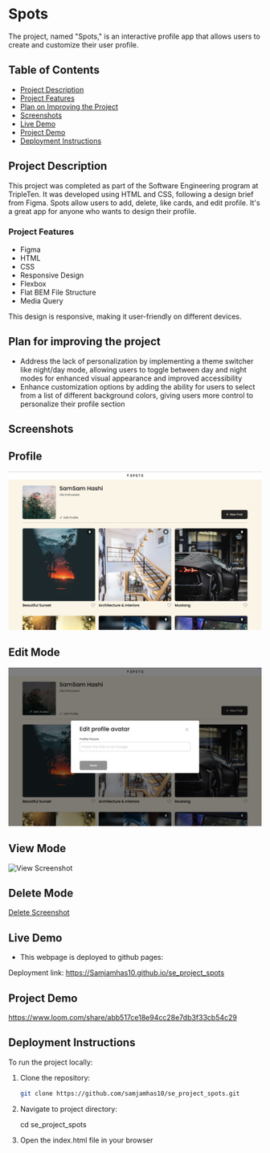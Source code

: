 # Spots

The project, named "Spots," is an interactive profile app that allows users to create and customize their user profile.

## Table of Contents

- [Project Description](#project-description)
- [Project Features](#project-features)
- [Plan on Improving the Project](#plan-for-improving-the-project)
- [Screenshots](#screenshots)
- [Live Demo](#live-demo)
- [Project Demo](#project-demo)
- [Deployment Instructions](#deployment-instructions)

## Project Description

This project was completed as part of the Software Engineering program at TripleTen. It was developed using HTML and CSS, following a design brief from Figma. Spots allow users to add, delete, like cards, and edit profile. It's a great app for anyone who wants to design their profile.

### Project Features

- Figma
- HTML
- CSS
- Responsive Design
- Flexbox
- Flat BEM File Structure
- Media Query

This design is responsive, making it user-friendly on different devices.

## Plan for improving the project

- Address the lack of personalization by implementing a theme switcher like night/day mode, allowing users to toggle between day and night modes for enhanced visual appearance and improved accessibility
- Enhance customization options by adding the ability for users to select from a list of different background colors, giving users more control to personalize their profile section

## Screenshots

## Profile

![Profile Screenshot](profile-page.png)

## Edit Mode

![Edit Screenshot](edit-mode.png)

## View Mode

![View Screenshot](view-mode.png)

## Delete Mode

[Delete Screenshot](delete-mode.png)

## Live Demo

- This webpage is deployed to github pages:

Deployment link: https://Samjamhas10.github.io/se_project_spots

## Project Demo

https://www.loom.com/share/abb517ce18e94cc28e7db3f33cb54c29

## Deployment Instructions

To run the project locally:

1. Clone the repository:

   ```bash
   git clone https://github.com/samjamhas10/se_project_spots.git
   ```

2. Navigate to project directory:

   cd se_project_spots

3. Open the index.html file in your browser
